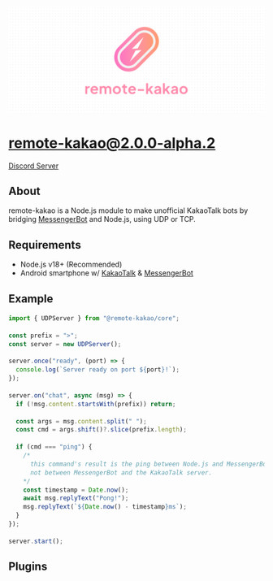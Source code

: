 ![remote-kakao banner](https://raw.githubusercontent.com/remote-kakao/core/main/images/banner.png)

# remote-kakao@2.0.0-alpha.2

[Discord Server](https://discord.gg/T9PrmtcR8a)

## About

remote-kakao is a Node.js module to make unofficial KakaoTalk bots by bridging [MessengerBot](https://play.google.com/store/apps/details?id=com.xfl.msgbot) and Node.js, using UDP or TCP.

## Requirements

- Node.js v18+ (Recommended)
- Android smartphone w/ [KakaoTalk](https://play.google.com/store/apps/details?id=com.kakao.talk) & [MessengerBot](https://play.google.com/store/apps/details?id=com.xfl.msgbot)

## Example

```ts
import { UDPServer } from "@remote-kakao/core";

const prefix = ">";
const server = new UDPServer();

server.once("ready", (port) => {
  console.log(`Server ready on port ${port}!`);
});

server.on("chat", async (msg) => {
  if (!msg.content.startsWith(prefix)) return;

  const args = msg.content.split(" ");
  const cmd = args.shift()?.slice(prefix.length);

  if (cmd === "ping") {
    /*
      this command's result is the ping between Node.js and MessengerBot,
      not between MessengerBot and the KakaoTalk server.
    */
    const timestamp = Date.now();
    await msg.replyText("Pong!");
    msg.replyText(`${Date.now() - timestamp}ms`);
  }
});

server.start();
```

## Plugins

<!-- [@remote-kakao/kakaolink-plugin](https://github.com/remote-kakao/kakaolink-plugin) -->
